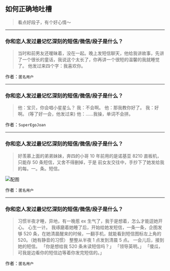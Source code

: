 ## 如何正确地吐槽

> 看点好段子，有个好心情～


 
---

### 你和恋人发过最记忆深刻的短信/微信/段子是什么？

> 当时和前男友还暧昧着，没在一起。晚上发短信聊天，他给我讲故事，先讲了一个很长的童话，我说这个太长了，你再讲一个很短的温馨的我就睡觉了。
> 他发过来四个字：我喜欢你。


作者：`匿名用户`

---

### 你和恋人发过最记忆深刻的短信/微信/段子是什么？

> 他：宝贝，你会唱小星星么？
> 我：不会啊。
> 他：那我教你好了。
> 我：好啊。
> (等了好一会，他发过来)
> 他：……我操，单词不会拼。


作者：`SuperEgoJoan`

---

### 你和恋人发过最记忆深刻的短信/微信/段子是什么？

> 好羡慕上面的弟弟妹妹，奔四的小哥 10 年前用的是诺基亚 8210 直板机，只能存 50 条短信，又舍不得删掉，于是
> 前女友交往中，手抄下了她发给我的每。一。条。短信。



![配图](http://pic4.zhimg.com/70/d12ab7f49433c3d46dca3403ff062fc7_b.jpg)


作者：`匿名用户`

---

### 你和恋人发过最记忆深刻的短信/微信/段子是什么？

> 习惯半夜才睡，异地，有一晚惹 ex 生气了，我于是想着，怎么才能逗她开心。
> 心生一计。
> 我琢磨着她睡了后，开始给她发短信，一条一条，企图发够 520 条，在她清晨醒来的时候，一翻手机，就能看到短信图标左上角的 520。（她有静音的习惯）
> 整整从半夜 1 点发到清晨 5 点。
> 一会儿后，接到她的短信。
> 「你是想给我 520 条未读短信吗？」
> 「领导英明。」
> 「傻瓜，可我是边看你的短信边等着你发完短信的。」


作者：`匿名用户`
